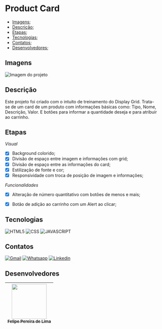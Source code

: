 # Product Card

- [Imagens](#imagens);
- [Descrição](#descrição);
- [Etapas](#etapas);
- [Tecnologias](#tecnologias);
- [Contatos](#contatos);
- [Desenvolvedores](#desenvolvedores);

## Imagens

![Imagem do projeto](https://github.com/LipePLima/card-product/assets/102830741/155862ed-b541-45e1-8a67-c24dab4a9de0)

## Descrição 

Este projeto foi criado com o intuito de treinamento do Display Grid. Trata-se de um card de um produto com informações básicas como: Tipo, Nome, Descrição, Valor. E botões para informar a quantidade deseja e para atribuir ao carrinho. 

## Etapas

*Visual*

  - [x] Background colorido;
  - [x] Divisão de espaço entre imagem e informações com grid;
  - [x] Divisão de espaço entre as informações do card;
  - [x] Estilização de fonte e cor;
  - [x] Responsividade com troca de posição de imagem e informações; 

*Funcionalidades*

  - [x] Alteração de número quantitativo com botões de menos e mais;
  - [x] Botão de adição ao carrinho com um Alert ao clicar; 


## Tecnologias

![HTML5](https://img.shields.io/badge/html5-%23E34F26.svg?style=for-the-badge&logo=html5&logoColor=white)
![CSS](https://img.shields.io/badge/CSS-239120?&style=for-the-badge&logo=css3&logoColor=white)
![JAVASCRIPT](https://img.shields.io/badge/JavaScript-F7DF1E?style=for-the-badge&logo=javascript&logoColor=black)

## Contatos

<a href="mailto:felipe.lima0160@gmail.com">![Gmail](https://img.shields.io/badge/Gmail-D14836?style=for-the-badge&logo=gmail&logoColor=white)</a>  <a href="https://wa.me/5521979926096">![Whatsapp](https://img.shields.io/badge/WhatsApp-25D366?style=for-the-badge&logo=whatsapp&logoColor=white)</a>  <a href="https://www.linkedin.com/in/felipepliima/">![Linkedin](https://img.shields.io/badge/LinkedIn-0077B5?style=for-the-badge&logo=linkedin&logoColor=white)</a> 

## Desenvolvedores

| [<img src="https://avatars.githubusercontent.com/u/102830741?s=400&u=eb0ed821d5deeaaac9a910f737ce38ddfda2f3a9&v=4" width=115><br><sub>Felipe Pereira de Lima</sub>](https://github.com/LipePLima) 
| :---: |
